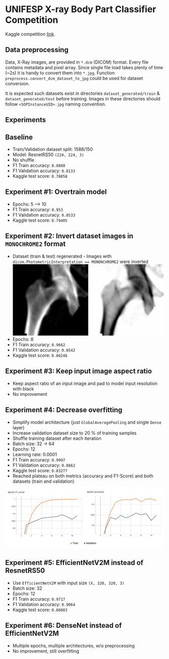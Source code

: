 # UNIFESP X-ray Body Part Classifier Competition

Kaggle competition [link](https://www.kaggle.com/competitions/unifesp-x-ray-body-part-classifier).

## Data preprocessing

Data, X-Ray images, are provided in `*.dcm` (DICOM) format. Every file contains metadata and pixel array. Since single
file load takes plenty of time (~2s) it is handy to convert them into `*.jpg`.
Function `preprocess.convert_dcm_dataset_to_jpg` could be used for dataset conversion.

It is expected such datasets exist in directories `dataset_generated/train` & `dataset_generated/test` before training.
Images in these directories should follow `<SOPInstanceUID>.jpg` naming convention.

## Experiments

## Baseline

- Train/Validation dataset split: 1588/150
- Model: ResnetRS50 `(224, 224, 3)`
- No shuffle
- F1 Train accuracy: `0.8860`
- F1 Validation accuracy: `0.8133`
- Kaggle test score: `0.78058`

## Experiment #1: Overtrain model

- Epochs: 5 --> 10
- F1 Train accuracy: `0.953`
- F1 Validation accuracy: `0.8533`
- Kaggle test score: `0.79405`

## Experiment #2: Invert dataset images in `MONOCHROME2` format
- Dataset (train & test) regenerated - Images with `dicom.PhotometricInterpretation == MONONCHROME2` were inverted
![Inverted image in MONONCHROME2 format](media/monochrome_conversion.png)
- Epochs: 8
- F1 Train accuracy: `0.9662`
- F1 Validation accuracy: `0.8542`
- Kaggle test score: `0.80246`

## Experiment #3: Keep input image aspect ratio
- Keep aspect ratio of an input image and pad to model input resolution with black
- No improvement 

## Experiment #4: Decrease overfitting
- Simplify model architecture (just `GlobalAveragePooling` and single `Dense` layer)
- Increase validation dataset size to 20 % of training samples
- Shuffle training dataset after each iteration
- Batch size: 32 -> 64
- Epochs: 12
- Learning rate: 0.0001
- F1 Train accuracy: `0.9997`
- F1 Validation accuracy: `0.8862`
- Kaggle test score: `0.83277`
- Reached plateau on both metrics (accuracy and F1-Score) and both datasets (train and validation)

![Experiment #4 stats](media/experiment_4_stats.png)

## Experiment #5: EfficientNetV2M instead of ResnetRS50
- Use `EfficientNetV2M` with input size `(X, 320, 320, 3)`
- Batch size: 32
- Epochs: 12
- F1 Train accuracy: `0.9717`
- F1 Validation accuracy: `0.9064`
- Kaggle test score: `0.86083`

## Experiment #6: DenseNet instead of EfficientNetV2M
- Multiple epochs, multiple architectures, w/o preprocessing
- No improvement, still overfitting